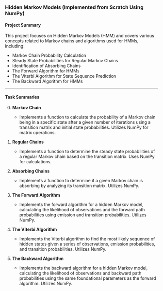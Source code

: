 ### Hidden Markov Models (Implemented from Scratch Using NumPy)

#### Project Summary

This project focuses on Hidden Markov Models (HMM) and covers various concepts related to Markov chains and algorithms used for HMMs, including:

- Markov Chain Probability Calculation
- Steady State Probabilities for Regular Markov Chains
- Identification of Absorbing Chains
- The Forward Algorithm for HMMs
- The Viterbi Algorithm for State Sequence Prediction
- The Backward Algorithm for HMMs

---

#### Task Summaries

0. **Markov Chain**
    - Implements a function to calculate the probability of a Markov chain being in a specific state after a given number of iterations using a transition matrix and initial state probabilities. Utilizes NumPy for matrix operations.

1. **Regular Chains**
    - Implements a function to determine the steady state probabilities of a regular Markov chain based on the transition matrix. Uses NumPy for calculations.

2. **Absorbing Chains**
    - Implements a function to determine if a given Markov chain is absorbing by analyzing its transition matrix. Utilizes NumPy.

3. **The Forward Algorithm**
    - Implements the forward algorithm for a hidden Markov model, calculating the likelihood of observations and the forward path probabilities using emission and transition probabilities. Utilizes NumPy.

4. **The Viterbi Algorithm**
    - Implements the Viterbi algorithm to find the most likely sequence of hidden states given a series of observations, emission probabilities, and transition probabilities. Utilizes NumPy.

5. **The Backward Algorithm**
    - Implements the backward algorithm for a hidden Markov model, calculating the likelihood of observations and backward path probabilities using the same foundational parameters as the forward algorithm. Utilizes NumPy.
